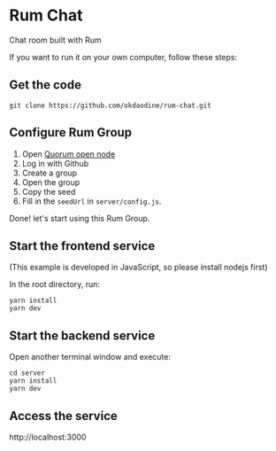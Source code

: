 # Rum Chat

Chat room built with Rum

If you want to run it on your own computer, follow these steps:

## Get the code

```
git clone https://github.com/okdaodine/rum-chat.git
```

## Configure Rum Group

1. Open [Quorum open node](https://node.rumsystem.net/)
2. Log in with Github
3. Create a group
4. Open the group
5. Copy the seed
6. Fill in the `seedUrl` in `server/config.js`.

Done! let's start using this Rum Group.

## Start the frontend service
(This example is developed in JavaScript, so please install nodejs first)

In the root directory, run:

```
yarn install
yarn dev
```

## Start the backend service

Open another terminal window and execute:

```
cd server
yarn install
yarn dev
```

## Access the service

http://localhost:3000
